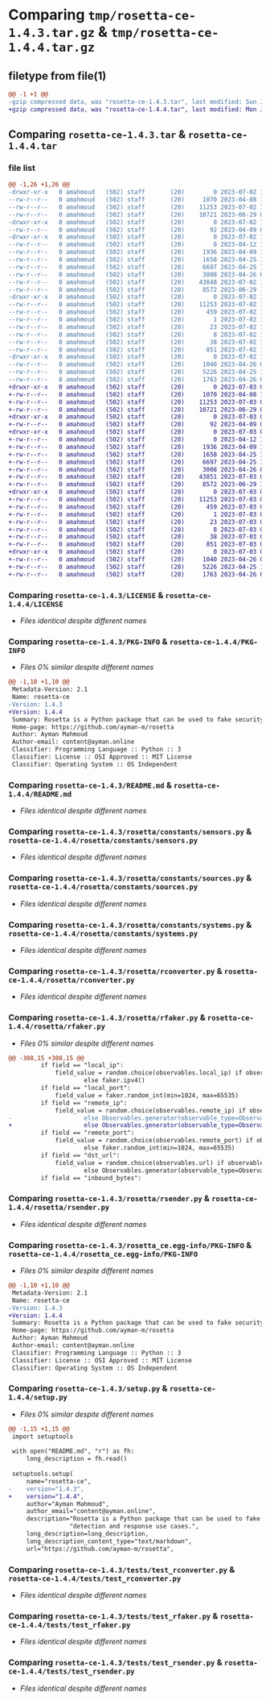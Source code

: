 # Comparing `tmp/rosetta-ce-1.4.3.tar.gz` & `tmp/rosetta-ce-1.4.4.tar.gz`

## filetype from file(1)

```diff
@@ -1 +1 @@
-gzip compressed data, was "rosetta-ce-1.4.3.tar", last modified: Sun Jul  2 18:04:26 2023, max compression
+gzip compressed data, was "rosetta-ce-1.4.4.tar", last modified: Mon Jul  3 09:26:02 2023, max compression
```

## Comparing `rosetta-ce-1.4.3.tar` & `rosetta-ce-1.4.4.tar`

### file list

```diff
@@ -1,26 +1,26 @@
-drwxr-xr-x   0 amahmoud   (502) staff       (20)        0 2023-07-02 18:04:26.976531 rosetta-ce-1.4.3/
--rw-r--r--   0 amahmoud   (502) staff       (20)     1070 2023-04-08 17:22:13.000000 rosetta-ce-1.4.3/LICENSE
--rw-r--r--   0 amahmoud   (502) staff       (20)    11253 2023-07-02 18:04:26.976226 rosetta-ce-1.4.3/PKG-INFO
--rw-r--r--   0 amahmoud   (502) staff       (20)    10721 2023-06-29 06:50:02.000000 rosetta-ce-1.4.3/README.md
-drwxr-xr-x   0 amahmoud   (502) staff       (20)        0 2023-07-02 18:04:26.970011 rosetta-ce-1.4.3/rosetta/
--rw-r--r--   0 amahmoud   (502) staff       (20)       92 2023-04-09 08:11:12.000000 rosetta-ce-1.4.3/rosetta/__init__.py
-drwxr-xr-x   0 amahmoud   (502) staff       (20)        0 2023-07-02 18:04:26.971899 rosetta-ce-1.4.3/rosetta/constants/
--rw-r--r--   0 amahmoud   (502) staff       (20)        0 2023-04-12 16:36:37.000000 rosetta-ce-1.4.3/rosetta/constants/__init__.py
--rw-r--r--   0 amahmoud   (502) staff       (20)     1936 2023-04-09 13:32:25.000000 rosetta-ce-1.4.3/rosetta/constants/sensors.py
--rw-r--r--   0 amahmoud   (502) staff       (20)     1658 2023-04-25 15:36:11.000000 rosetta-ce-1.4.3/rosetta/constants/sources.py
--rw-r--r--   0 amahmoud   (502) staff       (20)     6697 2023-04-25 15:36:11.000000 rosetta-ce-1.4.3/rosetta/constants/systems.py
--rw-r--r--   0 amahmoud   (502) staff       (20)     3008 2023-04-26 09:01:43.000000 rosetta-ce-1.4.3/rosetta/rconverter.py
--rw-r--r--   0 amahmoud   (502) staff       (20)    43848 2023-07-02 18:03:11.000000 rosetta-ce-1.4.3/rosetta/rfaker.py
--rw-r--r--   0 amahmoud   (502) staff       (20)     8572 2023-06-29 15:55:20.000000 rosetta-ce-1.4.3/rosetta/rsender.py
-drwxr-xr-x   0 amahmoud   (502) staff       (20)        0 2023-07-02 18:04:26.974039 rosetta-ce-1.4.3/rosetta_ce.egg-info/
--rw-r--r--   0 amahmoud   (502) staff       (20)    11253 2023-07-02 18:04:26.000000 rosetta-ce-1.4.3/rosetta_ce.egg-info/PKG-INFO
--rw-r--r--   0 amahmoud   (502) staff       (20)      459 2023-07-02 18:04:26.000000 rosetta-ce-1.4.3/rosetta_ce.egg-info/SOURCES.txt
--rw-r--r--   0 amahmoud   (502) staff       (20)        1 2023-07-02 18:04:26.000000 rosetta-ce-1.4.3/rosetta_ce.egg-info/dependency_links.txt
--rw-r--r--   0 amahmoud   (502) staff       (20)       23 2023-07-02 18:04:26.000000 rosetta-ce-1.4.3/rosetta_ce.egg-info/requires.txt
--rw-r--r--   0 amahmoud   (502) staff       (20)        8 2023-07-02 18:04:26.000000 rosetta-ce-1.4.3/rosetta_ce.egg-info/top_level.txt
--rw-r--r--   0 amahmoud   (502) staff       (20)       38 2023-07-02 18:04:26.976569 rosetta-ce-1.4.3/setup.cfg
--rw-r--r--   0 amahmoud   (502) staff       (20)      851 2023-07-02 18:03:11.000000 rosetta-ce-1.4.3/setup.py
-drwxr-xr-x   0 amahmoud   (502) staff       (20)        0 2023-07-02 18:04:26.975745 rosetta-ce-1.4.3/tests/
--rw-r--r--   0 amahmoud   (502) staff       (20)     1040 2023-04-26 09:01:43.000000 rosetta-ce-1.4.3/tests/test_rconverter.py
--rw-r--r--   0 amahmoud   (502) staff       (20)     5226 2023-04-25 15:36:11.000000 rosetta-ce-1.4.3/tests/test_rfaker.py
--rw-r--r--   0 amahmoud   (502) staff       (20)     1763 2023-04-26 09:02:44.000000 rosetta-ce-1.4.3/tests/test_rsender.py
+drwxr-xr-x   0 amahmoud   (502) staff       (20)        0 2023-07-03 09:26:02.558709 rosetta-ce-1.4.4/
+-rw-r--r--   0 amahmoud   (502) staff       (20)     1070 2023-04-08 17:22:13.000000 rosetta-ce-1.4.4/LICENSE
+-rw-r--r--   0 amahmoud   (502) staff       (20)    11253 2023-07-03 09:26:02.558372 rosetta-ce-1.4.4/PKG-INFO
+-rw-r--r--   0 amahmoud   (502) staff       (20)    10721 2023-06-29 06:50:02.000000 rosetta-ce-1.4.4/README.md
+drwxr-xr-x   0 amahmoud   (502) staff       (20)        0 2023-07-03 09:26:02.552339 rosetta-ce-1.4.4/rosetta/
+-rw-r--r--   0 amahmoud   (502) staff       (20)       92 2023-04-09 08:11:12.000000 rosetta-ce-1.4.4/rosetta/__init__.py
+drwxr-xr-x   0 amahmoud   (502) staff       (20)        0 2023-07-03 09:26:02.554112 rosetta-ce-1.4.4/rosetta/constants/
+-rw-r--r--   0 amahmoud   (502) staff       (20)        0 2023-04-12 16:36:37.000000 rosetta-ce-1.4.4/rosetta/constants/__init__.py
+-rw-r--r--   0 amahmoud   (502) staff       (20)     1936 2023-04-09 13:32:25.000000 rosetta-ce-1.4.4/rosetta/constants/sensors.py
+-rw-r--r--   0 amahmoud   (502) staff       (20)     1658 2023-04-25 15:36:11.000000 rosetta-ce-1.4.4/rosetta/constants/sources.py
+-rw-r--r--   0 amahmoud   (502) staff       (20)     6697 2023-04-25 15:36:11.000000 rosetta-ce-1.4.4/rosetta/constants/systems.py
+-rw-r--r--   0 amahmoud   (502) staff       (20)     3008 2023-04-26 09:01:43.000000 rosetta-ce-1.4.4/rosetta/rconverter.py
+-rw-r--r--   0 amahmoud   (502) staff       (20)    43851 2023-07-03 09:25:12.000000 rosetta-ce-1.4.4/rosetta/rfaker.py
+-rw-r--r--   0 amahmoud   (502) staff       (20)     8572 2023-06-29 15:55:20.000000 rosetta-ce-1.4.4/rosetta/rsender.py
+drwxr-xr-x   0 amahmoud   (502) staff       (20)        0 2023-07-03 09:26:02.556280 rosetta-ce-1.4.4/rosetta_ce.egg-info/
+-rw-r--r--   0 amahmoud   (502) staff       (20)    11253 2023-07-03 09:26:02.000000 rosetta-ce-1.4.4/rosetta_ce.egg-info/PKG-INFO
+-rw-r--r--   0 amahmoud   (502) staff       (20)      459 2023-07-03 09:26:02.000000 rosetta-ce-1.4.4/rosetta_ce.egg-info/SOURCES.txt
+-rw-r--r--   0 amahmoud   (502) staff       (20)        1 2023-07-03 09:26:02.000000 rosetta-ce-1.4.4/rosetta_ce.egg-info/dependency_links.txt
+-rw-r--r--   0 amahmoud   (502) staff       (20)       23 2023-07-03 09:26:02.000000 rosetta-ce-1.4.4/rosetta_ce.egg-info/requires.txt
+-rw-r--r--   0 amahmoud   (502) staff       (20)        8 2023-07-03 09:26:02.000000 rosetta-ce-1.4.4/rosetta_ce.egg-info/top_level.txt
+-rw-r--r--   0 amahmoud   (502) staff       (20)       38 2023-07-03 09:26:02.558753 rosetta-ce-1.4.4/setup.cfg
+-rw-r--r--   0 amahmoud   (502) staff       (20)      851 2023-07-03 09:25:25.000000 rosetta-ce-1.4.4/setup.py
+drwxr-xr-x   0 amahmoud   (502) staff       (20)        0 2023-07-03 09:26:02.557809 rosetta-ce-1.4.4/tests/
+-rw-r--r--   0 amahmoud   (502) staff       (20)     1040 2023-04-26 09:01:43.000000 rosetta-ce-1.4.4/tests/test_rconverter.py
+-rw-r--r--   0 amahmoud   (502) staff       (20)     5226 2023-04-25 15:36:11.000000 rosetta-ce-1.4.4/tests/test_rfaker.py
+-rw-r--r--   0 amahmoud   (502) staff       (20)     1763 2023-04-26 09:02:44.000000 rosetta-ce-1.4.4/tests/test_rsender.py
```

### Comparing `rosetta-ce-1.4.3/LICENSE` & `rosetta-ce-1.4.4/LICENSE`

 * *Files identical despite different names*

### Comparing `rosetta-ce-1.4.3/PKG-INFO` & `rosetta-ce-1.4.4/PKG-INFO`

 * *Files 0% similar despite different names*

```diff
@@ -1,10 +1,10 @@
 Metadata-Version: 2.1
 Name: rosetta-ce
-Version: 1.4.3
+Version: 1.4.4
 Summary: Rosetta is a Python package that can be used to fake security logs and alerts for testing different detection and response use cases.
 Home-page: https://github.com/ayman-m/rosetta
 Author: Ayman Mahmoud
 Author-email: content@ayman.online
 Classifier: Programming Language :: Python :: 3
 Classifier: License :: OSI Approved :: MIT License
 Classifier: Operating System :: OS Independent
```

### Comparing `rosetta-ce-1.4.3/README.md` & `rosetta-ce-1.4.4/README.md`

 * *Files identical despite different names*

### Comparing `rosetta-ce-1.4.3/rosetta/constants/sensors.py` & `rosetta-ce-1.4.4/rosetta/constants/sensors.py`

 * *Files identical despite different names*

### Comparing `rosetta-ce-1.4.3/rosetta/constants/sources.py` & `rosetta-ce-1.4.4/rosetta/constants/sources.py`

 * *Files identical despite different names*

### Comparing `rosetta-ce-1.4.3/rosetta/constants/systems.py` & `rosetta-ce-1.4.4/rosetta/constants/systems.py`

 * *Files identical despite different names*

### Comparing `rosetta-ce-1.4.3/rosetta/rconverter.py` & `rosetta-ce-1.4.4/rosetta/rconverter.py`

 * *Files identical despite different names*

### Comparing `rosetta-ce-1.4.3/rosetta/rfaker.py` & `rosetta-ce-1.4.4/rosetta/rfaker.py`

 * *Files 0% similar despite different names*

```diff
@@ -308,15 +308,15 @@
         if field == "local_ip":
             field_value = random.choice(observables.local_ip) if observables and observables.local_ip \
                     else faker.ipv4()
         if field == "local_port":
             field_value = faker.random_int(min=1024, max=65535)
         if field == "remote_ip":
             field_value = random.choice(observables.remote_ip) if observables and observables.remote_ip \
-                    else Observables.generator(observable_type=ObservableType.IP, known=ObservableKnown.BAD, count=1)
+                    else Observables.generator(observable_type=ObservableType.IP, known=ObservableKnown.BAD, count=1)[0]
         if field == "remote_port":
             field_value = random.choice(observables.remote_port) if observables and observables.remote_port \
                     else faker.random_int(min=1024, max=65535)
         if field == "dst_url":
             field_value = random.choice(observables.url) if observables and observables.url \
                     else Observables.generator(observable_type=ObservableType.URL, known=ObservableKnown.BAD, count=1)
         if field == "inbound_bytes":
```

### Comparing `rosetta-ce-1.4.3/rosetta/rsender.py` & `rosetta-ce-1.4.4/rosetta/rsender.py`

 * *Files identical despite different names*

### Comparing `rosetta-ce-1.4.3/rosetta_ce.egg-info/PKG-INFO` & `rosetta-ce-1.4.4/rosetta_ce.egg-info/PKG-INFO`

 * *Files 0% similar despite different names*

```diff
@@ -1,10 +1,10 @@
 Metadata-Version: 2.1
 Name: rosetta-ce
-Version: 1.4.3
+Version: 1.4.4
 Summary: Rosetta is a Python package that can be used to fake security logs and alerts for testing different detection and response use cases.
 Home-page: https://github.com/ayman-m/rosetta
 Author: Ayman Mahmoud
 Author-email: content@ayman.online
 Classifier: Programming Language :: Python :: 3
 Classifier: License :: OSI Approved :: MIT License
 Classifier: Operating System :: OS Independent
```

### Comparing `rosetta-ce-1.4.3/setup.py` & `rosetta-ce-1.4.4/setup.py`

 * *Files 0% similar despite different names*

```diff
@@ -1,15 +1,15 @@
 import setuptools
 
 with open("README.md", "r") as fh:
     long_description = fh.read()
 
 setuptools.setup(
     name="rosetta-ce",
-    version="1.4.3",
+    version="1.4.4",
     author="Ayman Mahmoud",
     author_email="content@ayman.online",
     description="Rosetta is a Python package that can be used to fake security logs and alerts for testing different "
                 "detection and response use cases.",
     long_description=long_description,
     long_description_content_type="text/markdown",
     url="https://github.com/ayman-m/rosetta",
```

### Comparing `rosetta-ce-1.4.3/tests/test_rconverter.py` & `rosetta-ce-1.4.4/tests/test_rconverter.py`

 * *Files identical despite different names*

### Comparing `rosetta-ce-1.4.3/tests/test_rfaker.py` & `rosetta-ce-1.4.4/tests/test_rfaker.py`

 * *Files identical despite different names*

### Comparing `rosetta-ce-1.4.3/tests/test_rsender.py` & `rosetta-ce-1.4.4/tests/test_rsender.py`

 * *Files identical despite different names*

